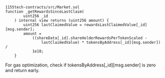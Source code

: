 ```
1155tech-contracts/src/Market.sol
function _getRewardsSinceLastClaim(
        uint256 _id
    ) internal view returns (uint256 amount) {
        uint256 lastClaimedValue = rewardsLastClaimedValue[_id][msg.sender];
        amount =
            ((shareData[_id].shareHolderRewardsPerTokenScaled -
                lastClaimedValue) * tokensByAddress[_id][msg.sender]) /
            1e18;
    }
```
For gas optimization, check if tokensByAddress[_id][msg.sender] is zero and return early.